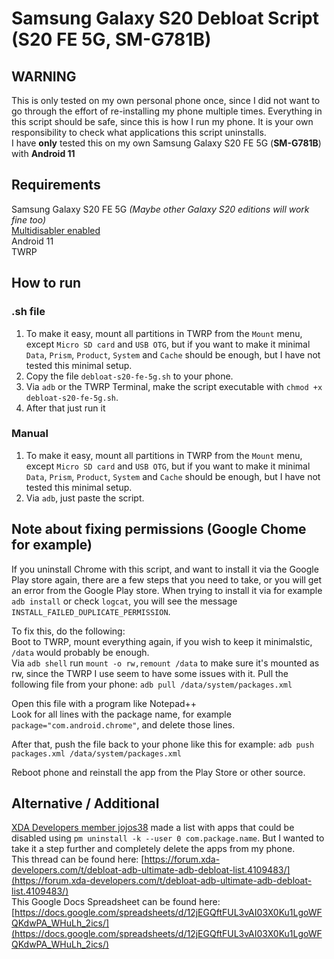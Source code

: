 # Samsung Galaxy S20 Debloat Script (S20 FE 5G, SM-G781B) 
  
## WARNING
  
This is only tested on my own personal phone once, since I did not want to go through the effort of re-installing my phone multiple times. Everything in this script should be safe, since this is how I run my phone. It is your own responsibility to check what applications this script uninstalls.  
I have **only** tested this on my own Samsung Galaxy S20 FE 5G (**SM-G781B**) with **Android 11**  
  
## Requirements  
Samsung Galaxy S20 FE 5G _(Maybe other Galaxy S20 editions will work fine too)_  
[Multidisabler enabled](https://forum.xda-developers.com/t/pie-10-11-system-as-root-multidisabler-disables-encryption-vaultkeeper-auto-flash-of-stock-recovery-proca-wsm-cass-etc.3919714/)  
Android 11  
TWRP  
  
## How to run  
### .sh file  
1. To make it easy, mount all partitions in TWRP from the `Mount` menu, except `Micro SD card` and `USB OTG`, but if you want to make it minimal `Data`, `Prism`, `Product`, `System` and `Cache` should be enough, but I have not tested this minimal setup.  
2. Copy the file `debloat-s20-fe-5g.sh` to your phone.  
3. Via `adb` or the TWRP Terminal, make the script executable with `chmod +x debloat-s20-fe-5g.sh`.  
4. After that just run it  
  
### Manual
1. To make it easy, mount all partitions in TWRP from the `Mount` menu, except `Micro SD card` and `USB OTG`, but if you want to make it minimal `Data`, `Prism`, `Product`, `System` and `Cache` should be enough, but I have not tested this minimal setup.  
2. Via `adb`, just paste the script.  

## Note about fixing permissions (Google Chome for example)
If you uninstall Chrome with this script, and want to install it via the Google Play store again, there are a few steps that you need to take, or you will get an error from the Google Play store. When trying to install it via for example `adb install` or check `logcat`, you will see the message `INSTALL_FAILED_DUPLICATE_PERMISSION`.  
  
To fix this, do the following:  
Boot to TWRP, mount everything again, if you wish to keep it minimalstic, `/data` would probably be enough.  
Via `adb shell` run `mount -o rw,remount /data` to make sure it's mounted as rw, since the TWRP I use seem to have some issues with it.
Pull the following file from your phone:
`adb pull /data/system/packages.xml`  
  
Open this file with a program like Notepad++  
Look for all lines with the package name, for example `package="com.android.chrome"`, and delete those lines.  
  
After that, push the file back to your phone like this for example:
`adb push packages.xml /data/system/packages.xml`  
  
Reboot phone and reinstall the app from the Play Store or other source.  
  
## Alternative / Additional
[XDA Developers member jojos38](https://forum.xda-developers.com/m/jojos38.7235471/) made a list with apps that could be disabled using `pm uninstall -k --user 0 com.package.name`. But I wanted to take it a step further and completely delete the apps from my phone.  
This thread can be found here: [https://forum.xda-developers.com/t/debloat-adb-ultimate-adb-debloat-list.4109483/](https://forum.xda-developers.com/t/debloat-adb-ultimate-adb-debloat-list.4109483/)  
This Google Docs Spreadsheet can be found here: [https://docs.google.com/spreadsheets/d/12jEGQftFUL3vAI03X0Ku1LgoWFQKdwPA_WHuLh_2ics/](https://docs.google.com/spreadsheets/d/12jEGQftFUL3vAI03X0Ku1LgoWFQKdwPA_WHuLh_2ics/)